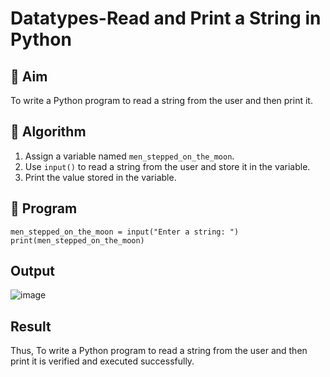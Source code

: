 # Datatypes-Read and Print a String in Python

## 🎯 Aim
To write a Python program to read a string from the user and then print it.

## 🧠 Algorithm
1. Assign a variable named `men_stepped_on_the_moon`.
2. Use `input()` to read a string from the user and store it in the variable.
3. Print the value stored in the variable.

## 🧾 Program
    men_stepped_on_the_moon = input("Enter a string: ") print(men_stepped_on_the_moon)
## Output
![image](https://github.com/user-attachments/assets/a66e43ce-f270-4098-8927-9f7d6a595a0c)

## Result
Thus, To write a Python program to read a string from the user and then print it is verified and executed successfully.

